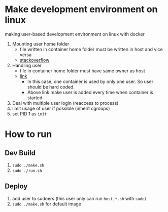 # Make development environment on linux

making user-based development environment on linux with docker

1. Mounting user home folder
    - file written in container home folder must be written in host and vice versa
    - [stackoverflow](https://stackoverflow.com/a/47272481)
2. Handling user
    - file in container home folder must have same owner as host
    - [link](https://denibertovic.com/posts/handling-permissions-with-docker-volumes/)
        - In this case, one container is used by only one user. So user should be hard coded.
        - Above link make user is added every time when container is started
3. Deal with multiple user login (reaccess to process)
4. limit usage of user if possible (inherit cgroups)
5. set PID 1 as `init`

# How to run
## Dev Build
1. `sudo ./make.sh`
2. `sudo ./run.sh`

## Deploy
1. add user to sudoers (this user only can run `host_*.sh` with `sudo`)
2. `sudo ./make.sh` for default image